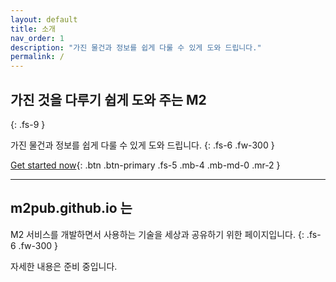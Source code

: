 ```yaml
---
layout: default
title: 소개
nav_order: 1
description: "가진 물건과 정보를 쉽게 다룰 수 있게 도와 드립니다."
permalink: /
---
```


## 가진 것을 다루기 쉽게 도와 주는 M2
{: .fs-9 }

가진 물건과 정보를 쉽게 다룰 수 있게 도와 드립니다.
{: .fs-6 .fw-300 }

[Get started now](https://m2.falinux.com/getting-started/){: .btn .btn-primary .fs-5 .mb-4 .mb-md-0 .mr-2 }

---

## m2pub.github.io 는
M2 서비스를 개발하면서 사용하는 기술을 세상과 공유하기 위한 페이지입니다.
{: .fs-6 .fw-300 }

자세한 내용은 준비 중입니다.


